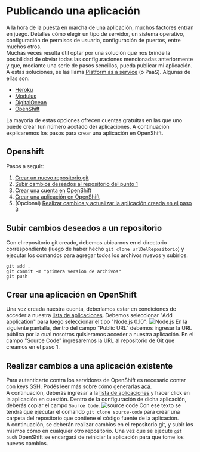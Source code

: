 # Publicando una aplicación

A la hora de la puesta en marcha de una aplicación, muchos factores entran en juego. Detalles cómo elegir un tipo de servidor, un sistema operativo, configuración de permisos de usuario, configuración de puertos, entre muchos otros.<br>
Muchas veces resulta útil optar por una solución que nos brinde la posibilidad de obviar todas las configuraciones mencionadas anteriormente y que, mediante una serie de pasos sencillos, pueda publicar mi aplicación. <br>
A estas soluciones, se las llama [Platform as a service](http://en.wikipedia.org/wiki/Platform_as_a_service) (o PaaS). Algunas de ellas son:

- [Heroku](https://www.heroku.com/)
- [Modulus](https://modulus.io/)
- [DigitalOcean](https://www.digitalocean.com/)
- [OpenShift](http://openshift.redhat.com/)

La mayoría de estas opciones ofrecen cuentas gratuitas en las que uno puede crear (un número acotado de) aplicaciones. A continuación explicaremos los pasos para crear una aplicación en OpenShift.

## Openshift
Pasos a seguir:

1. [Crear un nuevo repositorio git](https://github.com/new)
2. [Subir cambios deseados al repositorio del punto 1](#subir-cambios-deseados-a-un-repositorio)
3. [Crear una cuenta en OpenShift](https://www.openshift.com/app/account/new)
4. [Crear una aplicación en OpenShift](#crear-una-aplicación-en-openshift)
5. (Opcional) [Realizar cambios y actualizar la aplicación creada en el paso 3](#realizar-cambios-a-una-aplicación-existente)

## Subir cambios deseados a un repositorio
Con el repositorio git creado, debemos ubicarnos en el directorio correspondiente (luego de haber hecho `git clone urlDelRepositorio`) y ejecutar los comandos para agregar todos los archivos nuevos y subirlos.
```
git add .
git commit -m "primera version de archivos"
git push
```

## Crear una aplicación en OpenShift
Una vez creada nuestra cuenta, deberíamos estar en condiciones de acceder a nuestra [lista de aplicaciones](https://openshift.redhat.com/app/console/applications). Debemos seleccionar "Add application" para luego seleccionar el tipo "Node.js 0.10":
![Node.js](http://imgur.com/V16fcI0.png)
En la siguiente pantalla, dentro del campo "Public URL" debemos ingresar la URL pública por la cual nosotros quisieramos acceder a nuestra aplicación.
En el campo "Source Code" ingresaremos la URL al repositorio de Git que creamos en el paso 1.

## Realizar cambios a una aplicación existente
Para autenticarte contra los servidores de OpenShift es necesario contar con keys SSH. Podés leer más sobre cómo generarlas [acá](https://developers.openshift.com/en/managing-remote-connection.html#keys). <br>
A continuación, deberás ingresar a la [lista de aplicaciones](https://openshift.redhat.com/app/console/applications) y hacer click en la aplicación en cuestión. Dentro de la configuración de dicha aplicación, deberás copiar el campo `Source Code`.
![source code](http://i.imgur.com/8b1uW9O.png)
Con ese texto se tendrá que ejecutar el comando `git clone source-code` para crear una carpeta del repositorio que contiene el código fuente de la aplicación.<br>
A continuación, se deberán realizar cambios en el repositorio git, y subir los mismos cómo en cualquier otro repositorio. Una vez que se ejecute `git push` OpenShift se encargará de reiniciar la aplicación para que tome los nuevos cambios.
